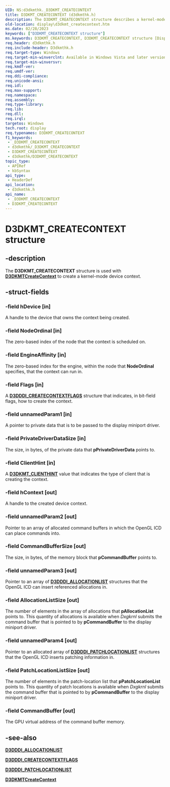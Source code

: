 ```yaml
---
UID: NS:d3dkmthk._D3DKMT_CREATECONTEXT
title: D3DKMT_CREATECONTEXT (d3dkmthk.h)
description: The D3DKMT_CREATECONTEXT structure describes a kernel-mode device context to create.
old-location: display\d3dkmt_createcontext.htm
ms.date: 02/28/2023
keywords: ["D3DKMT_CREATECONTEXT structure"]
ms.keywords: D3DKMT_CREATECONTEXT, D3DKMT_CREATECONTEXT structure [Display Devices], OpenGL_Structs_5a3cc128-be06-4189-a389-95813c2d3e28.xml, _D3DKMT_CREATECONTEXT, d3dkmthk/D3DKMT_CREATECONTEXT, display.d3dkmt_createcontext
req.header: d3dkmthk.h
req.include-header: D3dkmthk.h
req.target-type: Windows
req.target-min-winverclnt: Available in Windows Vista and later versions of the Windows operating systems.
req.target-min-winversvr: 
req.kmdf-ver: 
req.umdf-ver: 
req.ddi-compliance: 
req.unicode-ansi: 
req.idl: 
req.max-support: 
req.namespace: 
req.assembly: 
req.type-library: 
req.lib: 
req.dll: 
req.irql: 
targetos: Windows
tech.root: display
req.typenames: D3DKMT_CREATECONTEXT
f1_keywords:
 - _D3DKMT_CREATECONTEXT
 - d3dkmthk/_D3DKMT_CREATECONTEXT
 - D3DKMT_CREATECONTEXT
 - d3dkmthk/D3DKMT_CREATECONTEXT
topic_type:
 - APIRef
 - kbSyntax
api_type:
 - HeaderDef
api_location:
 - d3dkmthk.h
api_name:
 - _D3DKMT_CREATECONTEXT
 - D3DKMT_CREATECONTEXT
---
```


# D3DKMT_CREATECONTEXT structure

## -description

The **D3DKMT_CREATECONTEXT** structure is used with [**D3DKMTCreateContext**](nf-d3dkmthk-d3dkmtcreatecontext.md) to create a kernel-mode device context.

## -struct-fields

### -field hDevice [in]

A handle to the device that owns the context being created.

### -field NodeOrdinal [in]

The zero-based index of the node that the context is scheduled on.

### -field EngineAffinity [in]

The zero-based index for the engine, within the node that **NodeOrdinal** specifies, that the context can run in.

### -field Flags [in]

A [**D3DDDI_CREATECONTEXTFLAGS**](../d3dukmdt/ns-d3dukmdt-_d3dddi_createcontextflags.md) structure that indicates, in bit-field flags, how to create the context.

### -field unnamedParam1 [in]

A pointer to private data that is to be passed to the display miniport driver.

### -field PrivateDriverDataSize [in]

The size, in bytes, of the private data that **pPrivateDriverData** points to.

### -field ClientHint [in]

A [**D3DKMT_CLIENTHINT**](ne-d3dkmthk-_d3dkmt_clienthint.md) value that indicates the type of client that is creating the context.

### -field hContext [out]

A handle to the created device context.

### -field unnamedParam2 [out]

Pointer to an array of allocated command buffers in which the OpenGL ICD can place commands into.

### -field CommandBufferSize [out]

The size, in bytes, of the memory block that **pCommandBuffer** points to.

### -field unnamedParam3 [out]

Pointer to an array of [**D3DDDI_ALLOCATIONLIST**](../d3dukmdt/ns-d3dukmdt-_d3dddi_allocationlist.md) structures that the OpenGL ICD can insert referenced allocations in.

### -field AllocationListSize [out]

The number of elements in the array of allocations that **pAllocationList** points to. This quantity of allocations is available when *Dxgkrnl* submits the command buffer that is pointed to by **pCommandBuffer** to the display miniport driver.

### -field unnamedParam4 [out]

Pointer to an allocated array of [**D3DDDI_PATCHLOCATIONLIST**](../d3dukmdt/ns-d3dukmdt-_d3dddi_patchlocationlist.md) structures that the OpenGL ICD inserts patching information in.

### -field PatchLocationListSize [out]

The number of elements in the patch-location list that **pPatchLocationList** points to. This quantity of patch locations is available when *Dxgkrnl* submits the command buffer that is pointed to by **pCommandBuffer** to the display miniport driver.

### -field CommandBuffer [out]

The GPU virtual address of the command buffer memory.

## -see-also

[**D3DDDI_ALLOCATIONLIST**](../d3dukmdt/ns-d3dukmdt-_d3dddi_allocationlist.md)

[**D3DDDI_CREATECONTEXTFLAGS**](../d3dukmdt/ns-d3dukmdt-_d3dddi_createcontextflags.md)

[**D3DDDI_PATCHLOCATIONLIST**](../d3dukmdt/ns-d3dukmdt-_d3dddi_patchlocationlist.md)

[**D3DKMTCreateContext**](nf-d3dkmthk-d3dkmtcreatecontext.md)
